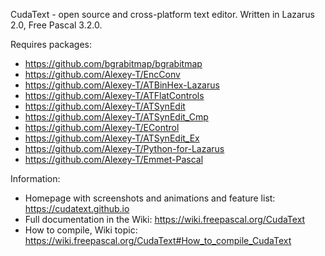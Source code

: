 CudaText - open source and cross-platform text editor.
Written in Lazarus 2.0, Free Pascal 3.2.0.

Requires packages:

* https://github.com/bgrabitmap/bgrabitmap
* https://github.com/Alexey-T/EncConv
* https://github.com/Alexey-T/ATBinHex-Lazarus
* https://github.com/Alexey-T/ATFlatControls
* https://github.com/Alexey-T/ATSynEdit
* https://github.com/Alexey-T/ATSynEdit_Cmp
* https://github.com/Alexey-T/EControl
* https://github.com/Alexey-T/ATSynEdit_Ex
* https://github.com/Alexey-T/Python-for-Lazarus
* https://github.com/Alexey-T/Emmet-Pascal

Information:

* Homepage with screenshots and animations and feature list: https://cudatext.github.io
* Full documentation in the Wiki: https://wiki.freepascal.org/CudaText
* How to compile, Wiki topic: https://wiki.freepascal.org/CudaText#How_to_compile_CudaText
